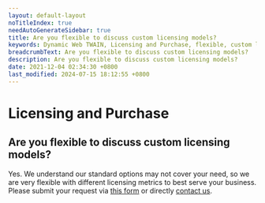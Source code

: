 ```yaml
---
layout: default-layout
noTitleIndex: true
needAutoGenerateSidebar: true
title: Are you flexible to discuss custom licensing models?
keywords: Dynamic Web TWAIN, Licensing and Purchase, flexible, custom licensing
breadcrumbText: Are you flexible to discuss custom licensing models?
description: Are you flexible to discuss custom licensing models?
date: 2021-12-04 02:34:30 +0800
last_modified: 2024-07-15 18:12:55 +0800
---
```


# Licensing and Purchase

## Are you flexible to discuss custom licensing models?

Yes. We understand our standard options may not cover your need, so we are very flexible with different licensing metrics to best serve your business. Please submit your request via <a href="" target="_blank">this form</a> or directly <a href="" target="_blank">contact us</a>.
